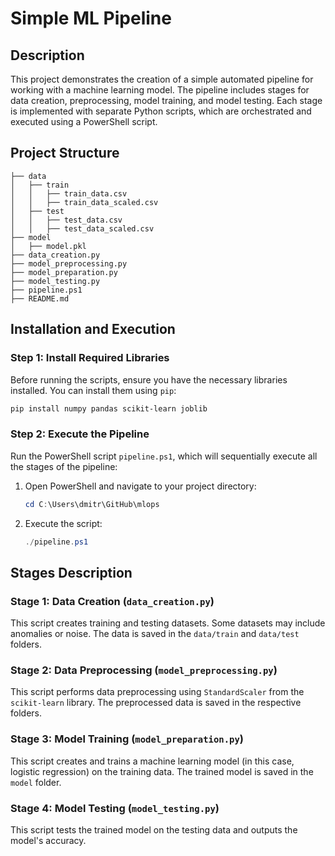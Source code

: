 # Simple ML Pipeline

## Description

This project demonstrates the creation of a simple automated pipeline for working with a machine learning model. The pipeline includes stages for data creation, preprocessing, model training, and model testing. Each stage is implemented with separate Python scripts, which are orchestrated and executed using a PowerShell script.

## Project Structure

```
├── data
│   ├── train
│   │   ├── train_data.csv
│   │   ├── train_data_scaled.csv
│   ├── test
│   │   ├── test_data.csv
│   │   ├── test_data_scaled.csv
├── model
│   ├── model.pkl
├── data_creation.py
├── model_preprocessing.py
├── model_preparation.py
├── model_testing.py
├── pipeline.ps1
├── README.md
```

## Installation and Execution

### Step 1: Install Required Libraries

Before running the scripts, ensure you have the necessary libraries installed. You can install them using `pip`:

```bash
pip install numpy pandas scikit-learn joblib
```

### Step 2: Execute the Pipeline

Run the PowerShell script `pipeline.ps1`, which will sequentially execute all the stages of the pipeline:

1. Open PowerShell and navigate to your project directory:
    ```powershell
    cd C:\Users\dmitr\GitHub\mlops
    ```
2. Execute the script:
    ```powershell
    ./pipeline.ps1
    ```

## Stages Description

### Stage 1: Data Creation (`data_creation.py`)

This script creates training and testing datasets. Some datasets may include anomalies or noise. The data is saved in the `data/train` and `data/test` folders.

### Stage 2: Data Preprocessing (`model_preprocessing.py`)

This script performs data preprocessing using `StandardScaler` from the `scikit-learn` library. The preprocessed data is saved in the respective folders.

### Stage 3: Model Training (`model_preparation.py`)

This script creates and trains a machine learning model (in this case, logistic regression) on the training data. The trained model is saved in the `model` folder.

### Stage 4: Model Testing (`model_testing.py`)

This script tests the trained model on the testing data and outputs the model's accuracy.

